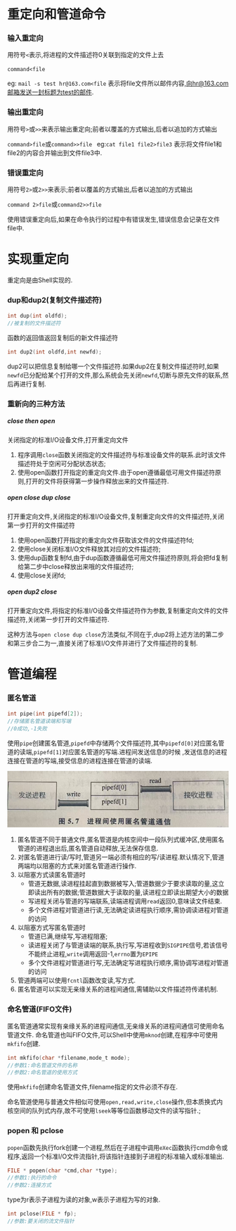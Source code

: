 # 重定向和管道命令

### 输入重定向

用符号`<`表示,将进程的文件描述符0关联到指定的文件上去

`command<file`

eg: `mail -s test hr@163.com<file`
表示将file文件所以邮件内容,向hr@163.com邮箱发送一封标题为test的邮件.

### 输出重定向

用符号`>`或`>>`来表示输出重定向;前者以覆盖的方式输出,后者以追加的方式输出

`command>file`或`command>>file `
eg:`cat file1 file2>file3`
表示将文件file1和file2的内容合并输出到文件file3中.

### 错误重定向

用符号`2>`或`2>>`来表示;前者以覆盖的方式输出,后者以追加的方式输出

`command 2>file`或`command2>>file`

使用错误重定向后,如果在命令执行的过程中有错误发生,错误信息会记录在文件file中.

# 实现重定向

重定向是由Shell实现的.

### dup和dup2(复制文件描述符)

```c
int dup(int oldfd);
//被复制的文件描述符
```

函数的返回值返回复制后的新文件描述符

```c
int dup2(int oldfd,int newfd);
```

dup2可以把信息复制给哪一个文件描述符.如果dup2在复制文件描述符时,如果`newfd`已分配给某个打开的文件,那么系统会先关闭`newfd`,切断与原先文件的联系,然后再进行复制.

### 重新向的三种方法

##### close then open

关闭指定的标准I/O设备文件,打开重定向文件

1. 程序调用`close`函数关闭指定的文件描述符与标准设备文件的联系.此时该文件描述符处于空闲可分配状态状态;
2. 使用open函数打开指定的重定向文件.由于open遵循最低可用文件描述符原则,打开的文件将获得第一步操作释放出来的文件描述符.

##### open close  dup close

打开重定向文件,关闭指定的标准I/O设备文件,复制重定向文件的文件描述符,关闭第一步打开的文件描述符

1. 使用open函数打开指定的重定向文件获取该文件的文件描述符fd;
2. 使用close关闭标准I/O文件释放其对应的文件描述符;
3. 使用dup函数复制fd,由于dup函数遵循最低可用文件描述符原则,将会把fd复制给第二步中close释放出来哦的文件描述符;
4. 使用close关闭fd;

##### open dup2 close

打开重定向文件,将指定的标准I/O设备文件描述符作为参数,复制重定向文件的文件描述符,关闭第一步打开的文件描述符.

这种方法与`open close dup close`方法类似,不同在于,dup2将上述方法的第二步和第三步合二为一,直接关闭了标准I/O文件并进行了文件描述符的复制.

# 管道编程

### 匿名管道

```c
int pipe(int pipefd[2]);
//存储匿名管道读端和写端
//0成功,-1失败
```
使用`pipe`创建匿名管道,`pipefd`中存储两个文件描述符,其中`pipefd[0]`对应匿名管道的读端,`pipefd[1]`对应匿名管道的写端.进程间发送信息的时候 ,发送信息的进程连接在管道的写端,接受信息的进程连接在管道的读端.

![alt text](image-60.png)


1. 匿名管道不同于普通文件,匿名管道是内核空间中一段队列式缓冲区,使用匿名管道的进程退出后,匿名管道自动释放,无法保存信息.
2. 对匿名管道进行读/写时,管道另一端必须有相应的写/读进程.默认情况下,管道两端均以阻塞的方式来对匿名管道进行操作.
3. 以阻塞方式读匿名管道时
    * 管道无数据,读进程挂起直到数据被写入;管道数据少于要求读取的量,这立即读出所有的数据;管道数据大于读取的量,读进程立即读出期望大小的数据
    * 写进程关闭与管道的写端联系,读端进程调用`read`返回0,意味读文件结束.
    * 多个文件进程对管道进行读,无法确定读进程执行顺序,需协调读进程对管道的访问
4. 以阻塞方式写匿名管道时
    * 管道已满,继续写,写进程阻塞;
    * 读进程关闭了与管道读端的联系,执行写,写进程收到`SIGPIPE`信号,若该信号不能终止进程,`write`调用返回-1,`errno`置为`EPIPE`
    * 多个文件进程对管道进行写,无法确定写进程执行顺序,需协调写进程对管道的访问
5. 管道两端可以使用`fcntl`函数改变读,写方式.
6. 匿名管道可以实现无亲缘关系的进程间通信,需辅助以文件描述符传递机制.

### 命名管道(FIFO文件)

匿名管道通常实现有亲缘关系的进程间通信,无亲缘关系的进程间通信可使用命名管道文件.
命名管道也叫FIFO文件,可以Shell中使用`mknod`创建,在程序中可使用`mkfifo`创建.

```c
int mkfifo(char *filename,mode_t mode);
//参数1:命名管道文件的名称
//参数2:命名管道的使用方式
```
使用`mkfifo`创建命名管道文件,filename指定的文件必须不存在.

命名管道使用与普通文件相似可使用`open,read,write,close`操作,但本质换式内核空间的队列式内存,故不可使用`lseek`等等位函数移动文件的读写指针.;

### popen 和 pclose

`popen`函数先执行fork创建一个进程,然后在子进程中调用`eXec`函数执行cmd命令或程序,返回一个标准I/O文件流指针,将该指针连接到子进程的标准输入或标准输出.
```c
FILE * popen(char *cmd,char *type);
//参数1:执行的命令
//参数2:连接方式
```
type为r表示子进程为读的对象,w表示子进程为写的对象.

```c
int pclose(FILE * fp);
//参数:要关闭的流文件指针
```










